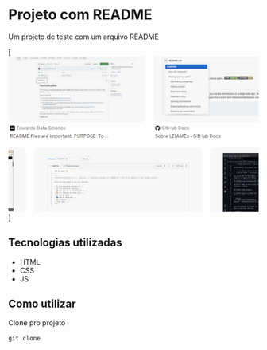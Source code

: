 # Projeto com README
Um projeto de teste com um arquivo README

[<img src="./animação.gif" alt="gif da tela com varias paginas readme">]

## Tecnologias utilizadas
- HTML
- CSS
- JS

## Como utilizar

Clone pro projeto

````
git clone
````